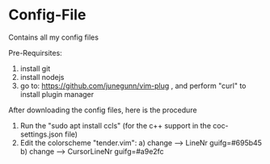 # Config-File
Contains all my config files 

Pre-Requirsites:
1. install git
2. install nodejs
3. go to: https://github.com/junegunn/vim-plug , and perform "curl" to install plugin manager

After downloading the config files, here is the procedure

1. Run the "sudo apt install ccls" (for the c++ support in the coc-settings.json file)
2. Edit the colorscheme "tender.vim": 
    a) change --> LineNr guifg=#695b45
    b) change --> CursorLineNr guifg=#a9e2fc


